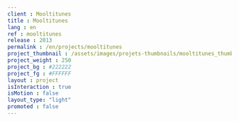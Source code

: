 ```yaml
---
client : Mooltitunes
title : Mooltitunes
lang : en
ref : mooltitunes
release : 2013
permalink : /en/projects/mooltitunes
project_thumbnail : /assets/images/projets-thumbnails/mooltitunes_thumb.webp
project_weight : 250
project_bg : #222222
project_fg : #FFFFFF
layout : project
isInteraction : true
isMotion : false
layout_type: "light"
promoted : false
---
```

